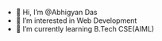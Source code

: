 - 👋 Hi, I’m @Abhigyan Das
- 👀 I’m interested in Web Development
- 🌱 I’m currently learning B.Tech CSE(AIML)

<!---
Abhigyandas4321/Abhigyandas4321 is a ✨ special ✨ repository because its `README.md` (this file) appears on your GitHub profile.
You can click the Preview link to take a look at your changes.
--->
